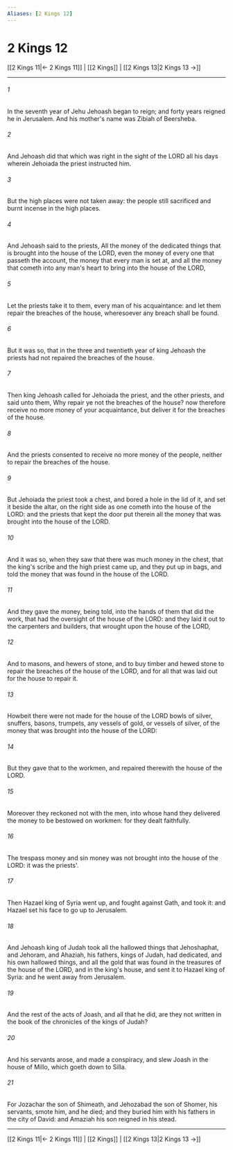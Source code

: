 ```yaml
---
Aliases: [2 Kings 12]
---
```

# 2 Kings 12

[[2 Kings 11|← 2 Kings 11]] | [[2 Kings]] | [[2 Kings 13|2 Kings 13 →]]
***



###### 1 
In the seventh year of Jehu Jehoash began to reign; and forty years reigned he in Jerusalem. And his mother's name was Zibiah of Beersheba. 

###### 2 
And Jehoash did that which was right in the sight of the LORD all his days wherein Jehoiada the priest instructed him. 

###### 3 
But the high places were not taken away: the people still sacrificed and burnt incense in the high places. 

###### 4 
And Jehoash said to the priests, All the money of the dedicated things that is brought into the house of the LORD, even the money of every one that passeth the account, the money that every man is set at, and all the money that cometh into any man's heart to bring into the house of the LORD, 

###### 5 
Let the priests take it to them, every man of his acquaintance: and let them repair the breaches of the house, wheresoever any breach shall be found. 

###### 6 
But it was so, that in the three and twentieth year of king Jehoash the priests had not repaired the breaches of the house. 

###### 7 
Then king Jehoash called for Jehoiada the priest, and the other priests, and said unto them, Why repair ye not the breaches of the house? now therefore receive no more money of your acquaintance, but deliver it for the breaches of the house. 

###### 8 
And the priests consented to receive no more money of the people, neither to repair the breaches of the house. 

###### 9 
But Jehoiada the priest took a chest, and bored a hole in the lid of it, and set it beside the altar, on the right side as one cometh into the house of the LORD: and the priests that kept the door put therein all the money that was brought into the house of the LORD. 

###### 10 
And it was so, when they saw that there was much money in the chest, that the king's scribe and the high priest came up, and they put up in bags, and told the money that was found in the house of the LORD. 

###### 11 
And they gave the money, being told, into the hands of them that did the work, that had the oversight of the house of the LORD: and they laid it out to the carpenters and builders, that wrought upon the house of the LORD, 

###### 12 
And to masons, and hewers of stone, and to buy timber and hewed stone to repair the breaches of the house of the LORD, and for all that was laid out for the house to repair it. 

###### 13 
Howbeit there were not made for the house of the LORD bowls of silver, snuffers, basons, trumpets, any vessels of gold, or vessels of silver, of the money that was brought into the house of the LORD: 

###### 14 
But they gave that to the workmen, and repaired therewith the house of the LORD. 

###### 15 
Moreover they reckoned not with the men, into whose hand they delivered the money to be bestowed on workmen: for they dealt faithfully. 

###### 16 
The trespass money and sin money was not brought into the house of the LORD: it was the priests'. 

###### 17 
Then Hazael king of Syria went up, and fought against Gath, and took it: and Hazael set his face to go up to Jerusalem. 

###### 18 
And Jehoash king of Judah took all the hallowed things that Jehoshaphat, and Jehoram, and Ahaziah, his fathers, kings of Judah, had dedicated, and his own hallowed things, and all the gold that was found in the treasures of the house of the LORD, and in the king's house, and sent it to Hazael king of Syria: and he went away from Jerusalem. 

###### 19 
And the rest of the acts of Joash, and all that he did, are they not written in the book of the chronicles of the kings of Judah? 

###### 20 
And his servants arose, and made a conspiracy, and slew Joash in the house of Millo, which goeth down to Silla. 

###### 21 
For Jozachar the son of Shimeath, and Jehozabad the son of Shomer, his servants, smote him, and he died; and they buried him with his fathers in the city of David: and Amaziah his son reigned in his stead.

***
[[2 Kings 11|← 2 Kings 11]] | [[2 Kings]] | [[2 Kings 13|2 Kings 13 →]]
